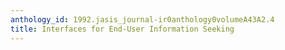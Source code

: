 ```yaml
---
anthology_id: 1992.jasis_journal-ir0anthology0volumeA43A2.4
title: Interfaces for End-User Information Seeking
---
```

